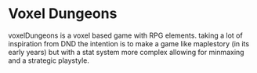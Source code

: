 # Voxel Dungeons
 voxelDungeons is a voxel based game with RPG elements. taking a lot of inspiration from DND the intention is to make a game like maplestory (in its early years) but with a stat system more complex allowing for minmaxing and a strategic playstyle.


